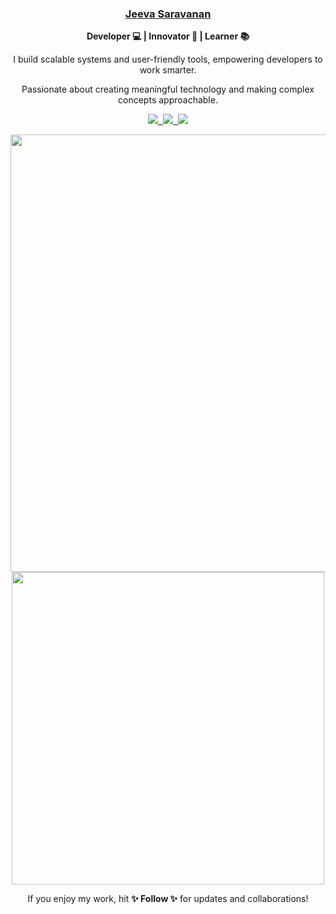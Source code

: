 <div align="center">
    <h3> <a href="https://github.com/JS-JeevaSaravanan" target="_blank">Jeeva Saravanan</a> </h3>
    <p> <b> Developer 💻 | Innovator 🚀 | Learner 📚 </b> </p>
    <p> I build scalable systems and user-friendly tools, empowering developers to work smarter.</p>
    <p> Passionate about creating meaningful technology and making complex concepts approachable.</p>
    <p align="center">
        <kbd>
            <a href="mailto:jeevatamil2000@gmail.com" target="_blank" title="Mail">
                <img src="https://img.shields.io/badge/-Mail-ff4500?style=flat&logo=gmail&logoColor=white" />
            </a>
            <a href="https://github.com/JS-JeevaSaravanan" target="_blank" title="GitHub Profile">
                <img src="https://img.shields.io/badge/-GitHub-3a3a3a?style=flat&logo=github&logoColor=white" />
            </a>
            <a href="https://www.linkedin.com/in/jeeva-saravanan-a22951166/" target="_blank" title="LinkedIn - Jeeva Saravanan">
                <img src="https://img.shields.io/badge/-LinkedIn-0072b1?style=flat&logo=linkedin&logoColor=white" />
            </a>
        </kbd>
    </p>
    <a href="https://github.com/JS-JeevaSaravanan" target="_blank" title="Snake eats commits!">
        <img width="700" src="https://raw.githubusercontent.com/JS-JeevaSaravanan/JS-JeevaSaravanan/main/assets/snake.svg" />
    </a>
    <a href="https://github.com/JS-JeevaSaravanan" target="_blank" title="GitHub metrics!">
        <img width="500" src="https://raw.githubusercontent.com/JS-JeevaSaravanan/JS-JeevaSaravanan/main/assets/metrics.svg" />
    </a>
    <p> If you enjoy my work, hit <b>✨ Follow ✨</b> for updates and collaborations! </p>
</div>
